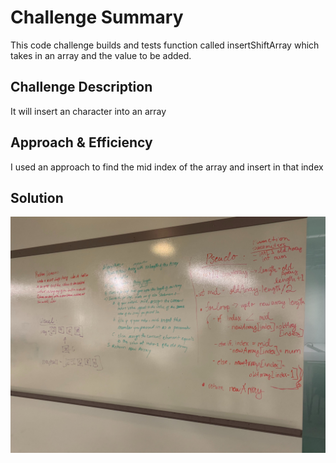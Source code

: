 # Challenge Summary
 This code challenge builds and tests function called insertShiftArray which takes in an array and the value to be added. 

## Challenge Description
 It will insert an character into an array

## Approach & Efficiency
 I used an approach to find the mid index of the array and insert in that index 

## Solution
![Whiteboard](https://github.com/kishorpan2/data-structures-and-algorithms/blob/master/code401Challenges/assets/Image%20from%20iOS%20(1).jpg)
